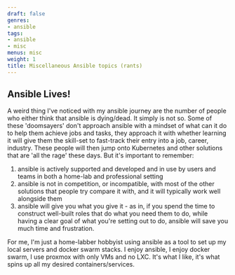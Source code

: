 ```yaml
---
draft: false
genres:
- ansible
tags:
- ansible
- misc
menus: misc
weight: 1
title: Miscellaneous Ansible topics (rants)
---
```


## Ansible Lives!

A weird thing I've noticed with my ansible journey are the number of people who either think that ansible is dying/dead. It simply is not so. Some of these 'doomsayers' don't approach ansible with a mindset of what can it do to help them achieve jobs and tasks, they approach it with whether learning it will give them the skill-set to fast-track their entry into a job, career, industry. These people will then jump onto Kubernetes and other solutions that are 'all the rage' these days. But it's important to remember:

1. ansible is actively supported and developed and in use by users and teams in both a home-lab and professional setting
2. ansible is not in competition, or incompatible, with most of the other solutions that people try compare it with, and it will typically work well alongside them
3. ansible will give you what you give it - as in, if you spend the time to construct well-built roles that do what you need them to do, while having a clear goal of what you're setting out to do, ansible will save you much time and frustration.

For me, I'm just a home-labber hobbyist using ansible as a tool to set up my local servers and docker swarm stacks. I enjoy ansible, I enjoy docker swarm, I use proxmox with only VMs and no LXC. It's what I like, it's what spins up all my desired containers/services.

<script data-name="BMC-Widget" data-cfasync="false" src="https://cdnjs.buymeacoffee.com/1.0.0/widget.prod.min.js" data-id="lebowski89" data-description="Support me on Buy me a coffee!" data-message="Coffee" data-color="#5F7FFF" data-position="Right" data-x_margin="18" data-y_margin="18"></script>